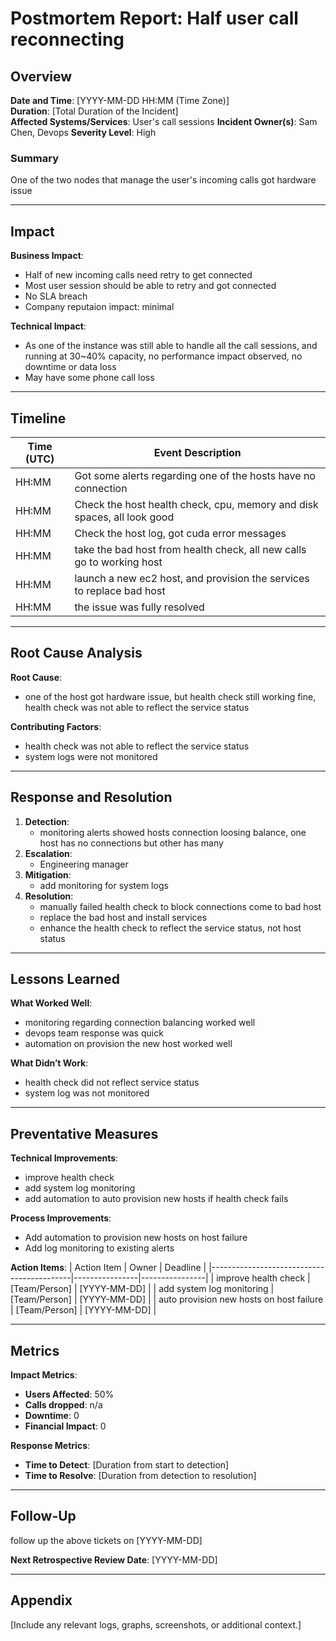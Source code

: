 # Postmortem Report: Half user call reconnecting

## Overview
**Date and Time**: [YYYY-MM-DD HH:MM (Time Zone)]  
**Duration**: [Total Duration of the Incident]  
**Affected Systems/Services**: User's call sessions 
**Incident Owner(s)**: Sam Chen, Devops 
**Severity Level**: High 

### Summary
One of the two nodes that manage the user's incoming calls got hardware issue

---

## Impact
**Business Impact**:
- Half of new incoming calls need retry to get connected 
- Most user session should be able to retry and got connected 
- No SLA breach 
- Company reputaion impact: minimal 

**Technical Impact**:
- As one of the instance was still able to handle all the call sessions, and running at 30~40% capacity,
  no performance impact observed, no downtime or data loss
- May have some phone call loss

---

## Timeline
| Time (UTC) | Event Description                                                        |
|------------|--------------------------------------------------------------------------|
| HH:MM      | Got some alerts regarding one of the hosts have no connection            |
| HH:MM      | Check the host health check, cpu, memory and disk spaces,  all look good |
| HH:MM      | Check the host log, got cuda error messages                              |
| HH:MM      | take the bad host from health check, all new calls go to working host    |
| HH:MM      | launch a new ec2 host, and provision the services to replace bad host    | 
| HH:MM      | the issue was fully resolved                                             |

---

## Root Cause Analysis
**Root Cause**:  
- one of the host got hardware issue, but health check still working fine, health check was not able to reflect the service status

**Contributing Factors**:
- health check was not able to reflect the service status
- system logs were not monitored

---

## Response and Resolution
1. **Detection**:
   - monitoring alerts showed hosts connection loosing balance, one host has no connections but other has many
2. **Escalation**:
   - Engineering manager
3. **Mitigation**:
   - add monitoring for system logs
4. **Resolution**:
   - manually failed health check to block connections come to bad host
   - replace the bad host and install services
   - enhance the health check to reflect the service status, not host status

---

## Lessons Learned
**What Worked Well**:
- monitoring regarding connection balancing worked well
- devops team response was quick
- automation on provision the new host worked well

**What Didn’t Work**:
- health check did not reflect service status
- system log was not monitored

---

## Preventative Measures
**Technical Improvements**:
- improve health check
- add system log monitoring
- add automation to auto provision new hosts if health check fails

**Process Improvements**:
- Add automation to provision new hosts on host failure
- Add log monitoring to existing alerts

**Action Items**:
| Action Item                                | Owner          | Deadline       |
|-------------------------------------------|----------------|----------------|
| improve health check                      | [Team/Person]  | [YYYY-MM-DD]   |
| add system log monitoring                 | [Team/Person]  | [YYYY-MM-DD]   |
| auto provision new hosts on host failure  | [Team/Person]  | [YYYY-MM-DD]   |

---

## Metrics
**Impact Metrics**:
- **Users Affected**: 50%
- **Calls dropped**: n/a
- **Downtime**: 0
- **Financial Impact**: 0

**Response Metrics**:
- **Time to Detect**: [Duration from start to detection]
- **Time to Resolve**: [Duration from detection to resolution]

---

## Follow-Up
follow up the above tickets on [YYYY-MM-DD]

**Next Retrospective Review Date**: [YYYY-MM-DD]

---

## Appendix
[Include any relevant logs, graphs, screenshots, or additional context.]

